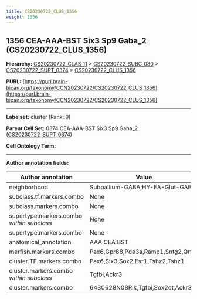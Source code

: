 ```yaml
---
title: CS20230722_CLUS_1356
weight: 1356
---
```

## 1356 CEA-AAA-BST Six3 Sp9 Gaba_2 (CS20230722_CLUS_1356)
<b>Hierarchy: </b>
[CS20230722_CLAS_11](../CS20230722_CLAS_11) >
[CS20230722_SUBC_080](../CS20230722_SUBC_080) >
[CS20230722_SUPT_0374](../CS20230722_SUPT_0374) >
[CS20230722_CLUS_1356](../CS20230722_CLUS_1356)

**PURL:** [https://purl.brain-bican.org/taxonomy/CCN20230722/CS20230722_CLUS_1356](https://purl.brain-bican.org/taxonomy/CCN20230722/CS20230722_CLUS_1356)

---


**Labelset:** cluster (Rank: 0)

**Parent Cell Set:** 0374 CEA-AAA-BST Six3 Sp9 Gaba_2 ([CS20230722_SUPT_0374](../CS20230722_SUPT_0374))



**Cell Ontology Term:** 

[MARKER GENES.]: #


---

[TRANSFERRED ANNOTATIONS.]: #


[AUTHOR ANNOTATION FIELDS.]: #


**Author annotation fields:**

| Author annotation | Value |
|-------------------|-------|
|neighborhood|Subpallium-GABA;HY-EA-Glut-GABA|
|subclass.tf.markers.combo|None|
|subclass.markers.combo|None|
|supertype.markers.combo _within subclass_|None|
|supertype.markers.combo|None|
|anatomical_annotation|AAA CEA BST|
|merfish.markers.combo|Pax6,Gpr88,Pde3a,Ramp1,Sntg2,Qrfpr|
|cluster.TF.markers.combo|Pax6,Six3,Sox2,Esr1,Tshz2,Tshz1|
|cluster.markers.combo _within subclass_|Tgfbi,Ackr3|
|cluster.markers.combo|6430628N08Rik,Tgfbi,Sox2ot,Ackr3|
